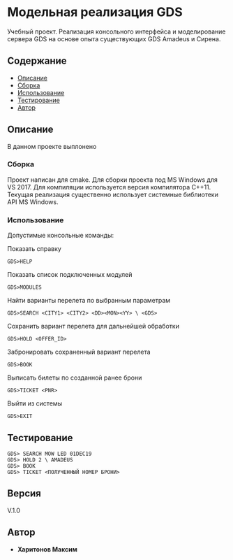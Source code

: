 # Модельная реализация GDS

Учебный проект. Реализация консольного интерфейса и моделирование сервера GDS на основе опыта существующих GDS Amadeus и Сирена.


## Содержание

- [Описание](#описание)
- [Сборка](#сборка)
- [Использование](#использование)
- [Тестирование](#тестирование)
- [Автор](#автор)

## Описание

В данном проекте выплонено 

### Сборка

Проект написан для cmake. Для сборки проекта под MS Windows для VS 2017. Для компиляции используется версия компилятора C++11. 
Текущая реализация существенно использует системные библиотеки API MS Windows.


### Использование

Допустимые консольные команды:

Показать справку
```
GDS>HELP
```

Показать список подключенных модулей
```
GDS>MODULES
```

Найти варианты перелета по выбранным параметрам
```
GDS>SEARCH <CITY1> <CITY2> <DD><MON><YY> \ <GDS>
```

Сохранить вариант перелета для дальнейшей обработки
```
GDS>HOLD <OFFER_ID>
```

Забронировать сохраненный вариант перелета
```
GDS>BOOK
```

Выписать билеты по созданной ранее брони
```
GDS>TICKET <PNR>
```

Выйти из системы
```
GDS>EXIT
```
## Тестирование

```
GDS> SEARCH MOW LED 01DEC19
GDS> HOLD 2 \ AMADEUS
GDS> BOOK
GDS> TICKET <ПОЛУЧЕННЫЙ НОМЕР БРОНИ>
```


## Версия
V.1.0

## Автор

* **Харитонов Максим**
